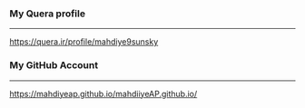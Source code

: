 ### My Quera profile

---

https://quera.ir/profile/mahdiye9sunsky


### My GitHub Account

---
https://mahdiyeap.github.io/mahdiiyeAP.github.io/
